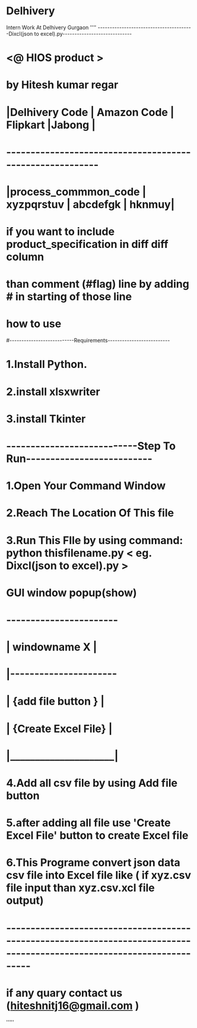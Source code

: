 # Delhivery
Intern Work At Delhivery Gurgaon 
''''
----------------------------------------Dixcl(json to excel).py-----------------------------
# <@ HIOS product >
# by Hitesh kumar regar 
# 
#  |Delhivery Code        | Amazon Code | Flipkart |Jabong |
#  ---------------------------------------------------------
#  |process_commmon_code  | xyzpqrstuv  | abcdefgk | hknmuy|
#
# if you want to include product_specification in diff diff column 
#  than comment (#flag) line by adding # in starting of those line
# how to use 
#---------------------------Requirements--------------------------
# 1.Install Python.
# 2.install xlsxwriter 
# 3.install Tkinter 
# ---------------------------Step To Run--------------------------
# 1.Open Your Command Window
# 2.Reach The Location Of This file 
# 3.Run This FIle by using command: python thisfilename.py < eg. Dixcl(json to excel).py > 
#  GUI window popup(show) 
# -----------------------
# | windowname        X |
# |----------------------
# | {add file button  } | 
# | {Create Excel File} |
# |_____________________|
# 4.Add all csv file by using Add file button
# 5.after adding all file use 'Create Excel File' button to create Excel file
# 6.This Programe convert json data csv file into Excel file like ( if xyz.csv file input than xyz.csv.xcl file output)
# -----------------------------------------------------------------------------------------------------------------------
# if any quary contact us (hiteshnitj16@gmail.com )

'''''
